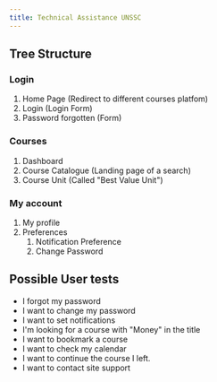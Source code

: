 ```yaml
---
title: Technical Assistance UNSSC
---
```


## Tree Structure

### Login

 1. Home Page (Redirect to different courses platfom)
 2. Login (Login Form)
 3. Password forgotten (Form)

### Courses

 1. Dashboard
 2. Course Catalogue (Landing page of a search)
 3. Course Unit (Called "Best Value Unit")

### My account

 1. My profile
 2. Preferences
    1. Notification Preference
    2. Change Password

## Possible User tests

- I forgot my password
- I want to change my password
- I want to set notifications
- I'm looking for a course with "Money" in the title
- I want to bookmark a course
- I want to check my calendar
- I want to continue the course I left.
- I want to contact site support